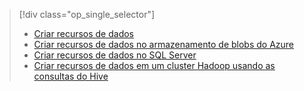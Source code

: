 > [!div class="op_single_selector"]
> * [Criar recursos de dados](../articles/machine-learning/machine-learning-data-science-create-features.md)
> * [Criar recursos de dados no armazenamento de blobs do Azure](../articles/machine-learning/machine-learning-data-science-create-features-blob.md)
> * [Criar recursos de dados no SQL Server](../articles/machine-learning/machine-learning-data-science-create-features-sql-server.md)
> * [Criar recursos de dados em um cluster Hadoop usando as consultas do Hive](../articles/machine-learning/machine-learning-data-science-create-features-hive.md)
> 
> 



<!--HONumber=Nov16_HO3-->


